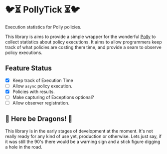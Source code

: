 # 🐦⏳ PollyTick ⏳🐦

Execution statistics for Polly policies.

This library is aims to provide a simple wrapper for the wonderful [Polly](http://thepollyproject.org/) to collect statistics about policy executions. It aims to allow programmers keep track of what policies are costing them time, and provide a seam to observe policy executions.

## Feature Status

 - [x] Keep track of Execution Time
 - [ ] Allow `async` policy execution.
 - [x] Policies with results.
 - [ ] Make capturing of Exceptions optional?
 - [ ] Allow observer registration.

## 🐉 Here be Dragons! 🐉

This library is in the early stages of development at the moment. It's not really ready for any kind of use yet, production or otherwise. Lets just say, if it was still the 90's there would be a warning sign and a stick figure digging a hole in the road.

